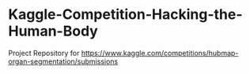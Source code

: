 # Kaggle-Competition-Hacking-the-Human-Body
Project Repository for https://www.kaggle.com/competitions/hubmap-organ-segmentation/submissions
